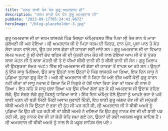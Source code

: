 ```yaml
---
title: "ਜਨਮ ਸਾਖੀ ਧੰਨ ਧੰਨ ਗੁਰੂ ਅਮਰਦਾਸ ਜੀ"
description: "ਜਨਮ ਸਾਖੀ ਧੰਨ ਧੰਨ ਗੁਰੂ ਅਮਰਦਾਸ ਜੀ"
pubDate: "2023-09-17T05:24:43.967Z"
heroImage: "/blog-placeholder-3.jpg"
---
```


ਗੁਰੂ ਅਮਰਦਾਸ ਜੀ ਦਾ ਜਨਮ ਬਾਸਰਕੇ ਪਿੰਡ ਜਿਲ੍ਹਾ ਅੰਮ੍ਰਿਤਸਰ ਵਿੱਚ ਪਿਤਾ ਸੀ੍ ਤੇਜ ਭਾਨ ਤੇ ਮਾਤਾ ਸੁਲੱਖਣੀ ਜੀ ਘਰ ਹੋਇਆ। ਸੀ੍ ਅਮਰਦਾਸ ਜੀ ਦੇ ਪਿਤਾ ਧਰਮ ਦੀ ਕਿਰਤ, ਦਾਨ ਪੁੰਨ, ਪੂਜਾ ਪਾਠ ਤੇ ਸੰਤ ਸੇਵਾ ਕਰਨ ਵਾਲੇ ਸਨ, ਉਹ ਹਰ ਸਾਲ ਗੰਗਾ ਦੀ ਯਾਤਰਾ ਲਈ ਜਾਂਦੇ ਸਨ। 
ਗੁਰੂ ਅਮਰਦਾਸ ਜੀ ਦਾ ਵਿਆਹ ਸੰਮਤ ੧੫੫੯ ਨੂੰ ਸੀ੍ ਦੇਵੀ ਚੰਦ ਬਹਿਸ ਜੀ ਦੀ ਪੁੱਤਰੀ ਰਾਮ ਕੌਰ ਜੀ ਨਾਲ ਹੋਇਆ
ਆਪ ਜੀ ਦੇ ਦੋ ਪੁੱਤਰ ਬਾਬਾ ਮੋਹਨ ਜੀ ਤੇ ਬਾਬਾ ਮੋਹਰੀ ਜੀ ਤੇ ਦੋ ਧੀਆਂ ਬੀਬੀ ਦਾਨੀ ਜੀ ਤੇ ਬੀਬੀ ਭਾਨੀ ਜੀ ਸੰਨ। 
ਗੁਰੂ ਮਿਲਾਪ ਦੀ ਉਤਸੁਕਤਾ
ਸੰਮਤ ੧੫੯੭ ਵਿੱਚ ਸੀ੍ ਅਮਰਦਾਸ ਜੀ ਗੰਗਾ ਦੀ ਯਾਤਰਾ ਤੋਂ ਵਾਪਸ ਆ ਰਹੇ ਸਨ। ਉਨ੍ਹਾਂ ਨੂੰ ਇੱਕ ਸਾਧੂ ਮਿਲਿਆ, ਉਹ ਸਾਧੂ ਉਨ੍ਹਾਂ ਨਾਲ ਉਨ੍ਹਾਂ ਦੇ ਪਿੰਡ ਬਾਸਰਕੇ ਆ ਗਿਆ, ਇਕ ਦਿਨ ਸਾਧੂ ਨੇ ਪੁਛਿਆ ਤੁਹਾਡਾ ਗੁਰੂ ਕੌਣ ਹੈ। ਅਗੇ ਸੀ੍ ਅਮਰਦਾਸ ਜੀ  ਨੇ ਕਿਹਾ ਕਿ ਅਜੇ ਤੀਕ ਅਸੀਂ ਕੋਈ ਗੁਰੂ ਧਾਰਨ ਨਹੀਂ ਕੀਤਾ ਤਾਂ ਸਾਧੂ ਨਰਾਜ਼ ਹੋ ਗਿਆ ਕਿ ਮੈਂ ਨਿਗੁਰੇ ਦੇ ਹੱਥੋਂ ਖਾਂਦਾ ਰਿਹਾ ਮੇਰਾ ਤਾਂ ਧਰਮ ਹੀ ਨਾਸ ਹੋ ਗਿਆ। ਇਹ ਕਹਿ ਕੇ ਸਾਧੂ ਚਲਾ ਗਿਆ ਪਰ ਉਸ ਦੀਆਂ ਗੱਲਾਂ ਸੁਣ ਕੇ ਸੀ੍ ਅਮਰਦਾਸ ਜੀ ਉਦਾਸ ਰਹਿਣ ਲੱਗੇ, ਉਹ ਸੋਚਣ ਲੱਗੇ ਗੁਰੂ ਕਿਸਨੂੰ ਧਾਰਿਆ ਜਾਵੇ। 
ਇੱਕ ਦਿਨ ਅੰਮਿ੍ਤ ਵੇਲੇ ਉਹਨਾਂ ਨੂੰ ਆਪਣੇ ਭਰਾ ਦੇ ਘਰੋਂ ਬਾਣੀ ਪੜਨ ਦੀ ਬੜੀ ਮਿੱਠੀ ਮਿੱਠੀ ਅਵਾਜ਼ ਸੁਣਾਈ ਦਿੱਤੀ, ਇਹ ਬਾਣੀ ਗੁਰੂ ਅੰਗਦ ਦੇਵ ਜੀ ਦੀ ਸਪੁੱਤਰੀ ਬੀਬੀ ਅਮਰੋ ਜੋ ਕਿ ਉਨ੍ਹਾਂ ਦੇ ਭਰਾ ਦੀ ਨੂੰਹ ਸੀ ਪੜ ਰਹੀ ਸੀ, ਸੀ੍ ਅਮਰਦਾਸ ਜੀ ਨੇ ਬੀਬੀ ਅਮਰੋ ਨੂੰ ਪੁਛਿਆ ਕਿ ਉਹ ਕੀ ਪੜ ਰਹੀ ਸੀ ਤਾਂ ਬੀਬੀ ਅਮਰੋ ਨੇ ਦਸਿਆ ਕਿ ਉਹ ਗੁਰੂ ਨਾਨਕ ਦੇਵ ਜੀ ਦੀ ਬਾਣੀ ਪੜ ਰਹੀ ਸੀ, ਗੁਰੂ ਨਾਨਕ ਦੇਵ ਜੀ ਤਾਂ ਜੋਤੀ ਜੋਤਿ ਸਮਾ ਗਏ ਹਨ, ਉਹਨਾਂ ਦੀ ਗਦੀ ਅਜਕਲ ਖਡੂਰ ਸਾਹਿਬ ਹੈ। 
ਸੀ੍ ਅਮਰਦਾਸ ਜੀ ਬੀਬੀ ਅਮਰੋ ਨੂੰ ਨਾਲ ਲੈ ਕੇ ਖਡੂਰ ਸਾਹਿਬ ਚੱਲ ਪਏ।

